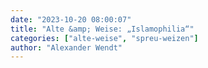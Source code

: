 ```yaml
---
date: "2023-10-20 08:00:07"
title: "Alte &amp; Weise: „Islamophilia“"
categories: ["alte-weise", "spreu-weizen"]
author: "Alexander Wendt"
---
```



